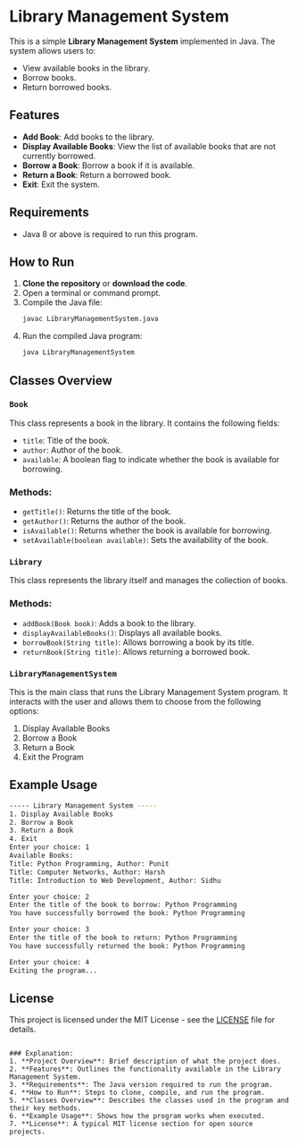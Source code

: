 
# Library Management System

This is a simple **Library Management System** implemented in Java. The system allows users to:
- View available books in the library.
- Borrow books.
- Return borrowed books.

## Features
- **Add Book**: Add books to the library.
- **Display Available Books**: View the list of available books that are not currently borrowed.
- **Borrow a Book**: Borrow a book if it is available.
- **Return a Book**: Return a borrowed book.
- **Exit**: Exit the system.

## Requirements
- Java 8 or above is required to run this program.

## How to Run

1. **Clone the repository** or **download the code**.
2. Open a terminal or command prompt.
3. Compile the Java file:
   ```bash
   javac LibraryManagementSystem.java
   ```
4. Run the compiled Java program:
   ```bash
   java LibraryManagementSystem
   ```

## Classes Overview

### `Book`
This class represents a book in the library. It contains the following fields:
- `title`: Title of the book.
- `author`: Author of the book.
- `available`: A boolean flag to indicate whether the book is available for borrowing.

### Methods:
- `getTitle()`: Returns the title of the book.
- `getAuthor()`: Returns the author of the book.
- `isAvailable()`: Returns whether the book is available for borrowing.
- `setAvailable(boolean available)`: Sets the availability of the book.

### `Library`
This class represents the library itself and manages the collection of books.

### Methods:
- `addBook(Book book)`: Adds a book to the library.
- `displayAvailableBooks()`: Displays all available books.
- `borrowBook(String title)`: Allows borrowing a book by its title.
- `returnBook(String title)`: Allows returning a borrowed book.

### `LibraryManagementSystem`
This is the main class that runs the Library Management System program. It interacts with the user and allows them to choose from the following options:
1. Display Available Books
2. Borrow a Book
3. Return a Book
4. Exit the Program

## Example Usage

```bash
----- Library Management System -----
1. Display Available Books
2. Borrow a Book
3. Return a Book
4. Exit
Enter your choice: 1
Available Books:
Title: Python Programming, Author: Punit
Title: Computer Networks, Author: Harsh
Title: Introduction to Web Development, Author: Sidhu

Enter your choice: 2
Enter the title of the book to borrow: Python Programming
You have successfully borrowed the book: Python Programming

Enter your choice: 3
Enter the title of the book to return: Python Programming
You have successfully returned the book: Python Programming

Enter your choice: 4
Exiting the program...
```

## License
This project is licensed under the MIT License - see the [LICENSE](LICENSE) file for details.

```

### Explanation:
1. **Project Overview**: Brief description of what the project does.
2. **Features**: Outlines the functionality available in the Library Management System.
3. **Requirements**: The Java version required to run the program.
4. **How to Run**: Steps to clone, compile, and run the program.
5. **Classes Overview**: Describes the classes used in the program and their key methods.
6. **Example Usage**: Shows how the program works when executed.
7. **License**: A typical MIT license section for open source projects.

